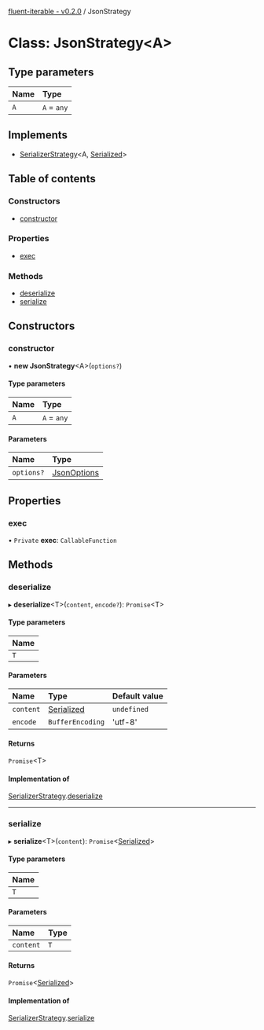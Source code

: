 [fluent-iterable - v0.2.0](../README.md) / JsonStrategy

# Class: JsonStrategy<A\>

## Type parameters

| Name | Type |
| :------ | :------ |
| `A` | `A` = `any` |

## Implements

- [SerializerStrategy](../interfaces/serializerstrategy.md)<A, [Serialized](../README.md#serialized)\>

## Table of contents

### Constructors

- [constructor](jsonstrategy.md#constructor)

### Properties

- [exec](jsonstrategy.md#exec)

### Methods

- [deserialize](jsonstrategy.md#deserialize)
- [serialize](jsonstrategy.md#serialize)

## Constructors

### constructor

• **new JsonStrategy**<A\>(`options?`)

#### Type parameters

| Name | Type |
| :------ | :------ |
| `A` | `A` = `any` |

#### Parameters

| Name | Type |
| :------ | :------ |
| `options?` | [JsonOptions](../interfaces/jsonoptions.md) |

## Properties

### exec

• `Private` **exec**: `CallableFunction`

## Methods

### deserialize

▸ **deserialize**<T\>(`content`, `encode?`): `Promise`<T\>

#### Type parameters

| Name |
| :------ |
| `T` |

#### Parameters

| Name | Type | Default value |
| :------ | :------ | :------ |
| `content` | [Serialized](../README.md#serialized) | `undefined` |
| `encode` | `BufferEncoding` | 'utf-8' |

#### Returns

`Promise`<T\>

#### Implementation of

[SerializerStrategy](../interfaces/serializerstrategy.md).[deserialize](../interfaces/serializerstrategy.md#deserialize)

___

### serialize

▸ **serialize**<T\>(`content`): `Promise`<[Serialized](../README.md#serialized)\>

#### Type parameters

| Name |
| :------ |
| `T` |

#### Parameters

| Name | Type |
| :------ | :------ |
| `content` | `T` |

#### Returns

`Promise`<[Serialized](../README.md#serialized)\>

#### Implementation of

[SerializerStrategy](../interfaces/serializerstrategy.md).[serialize](../interfaces/serializerstrategy.md#serialize)
